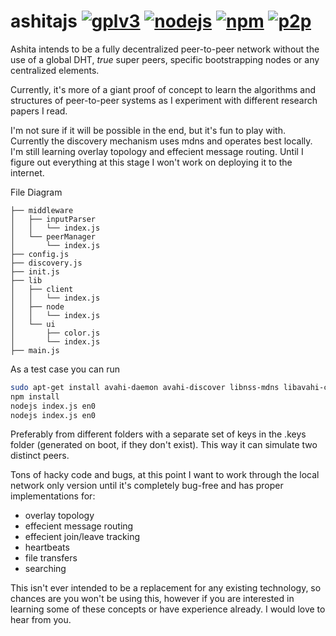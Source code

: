 ashitajs [![gplv3](https://img.shields.io/badge/license-GPLv3-red.svg)](LICENSE)
[![nodejs](https://img.shields.io/badge/nodejs-v9.8.0-blue.svg)](README.md)
[![npm](https://img.shields.io/badge/npm-v5.6.0-blue.svg)](README.md)
[![p2p](https://img.shields.io/badge/p2p-enabled-green.svg)](README.md)
================================

Ashita intends to be a fully decentralized peer-to-peer network without the use of a global DHT, *true* super peers, specific bootstrapping nodes or any centralized elements.

Currently, it's more of a giant proof of concept to learn the algorithms and structures of peer-to-peer systems as I experiment with different research papers I read.

I'm not sure if it will be possible in the end, but it's fun to play with. Currently the discovery mechanism uses mdns and operates best locally. I'm still learning overlay topology and effecient message routing. Until I figure out everything at this stage I won't work on deploying it to the internet.

File Diagram
```
├── middleware
│   ├── inputParser
│   │   └── index.js
│   └── peerManager
│       └── index.js
├── config.js
├── discovery.js
├── init.js
├── lib
│   ├── client
│   │   └── index.js
│   ├── node
│   │   └── index.js
│   └── ui
│       ├── color.js
│       └── index.js
├── main.js
```


As a test case you can run
```bash
sudo apt-get install avahi-daemon avahi-discover libnss-mdns libavahi-compat-libdnssd-dev
npm install
nodejs index.js en0
nodejs index.js en0
```

Preferably from different folders with a separate set of keys in the .keys folder (generated on boot, if they don't exist). This way it can simulate two distinct peers.

Tons of hacky code and bugs, at this point I want to work through the local network only version until it's completely bug-free and has proper implementations for:
- overlay topology
- effecient message routing
- effecient join/leave tracking
- heartbeats
- file transfers
- searching

This isn't ever intended to be a replacement for any existing technology, so chances are you won't be using this, however if you are interested in learning some of these concepts or have experience already. I would love to hear from you.
